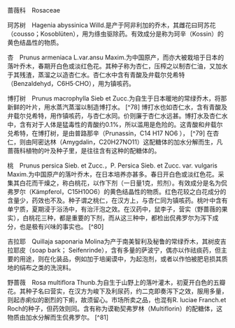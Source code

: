 蔷薇科　Rosaceae

  

珂苏树　Hagenia abyssinica Willd.是产于阿非利加的乔木，其雌花曰珂苏花（cousso；Kosoblüten），用为绦虫驱除药。有效成分是称为珂辛（Kossin）的黄色结晶性的物质。

杏　Prunus armeniaca L.var.ansu Maxim.为中国原产，而亦大被栽培于日本的落叶乔木，春期开白色或淡红色花。其种子称为杏仁，压榨之以制杏仁油，又加水于其残渣，蒸溜之以造杏仁水。杏仁水中含有青酸及弁载尔兑希特（Benzaldehyd，C6H5·CHO），用为镇咳药。

博打树　Prunus macrophylla Sieb et Zucc.为自生于日本暖地的常绿乔木，将那新鲜的叶片，用水蒸汽蒸溜以制造博打水。 [^78] 博打水也如杏仁水，含有青酸及弁载尔兑希特，用作镇咳药，与杏仁水同。价则廉于杏仁水远甚。博打水及杏仁水中，含有对于人体是猛毒性的青酸约0.1%，所以滥用是危险的。这青酸和弁载尔兑希特，在博打树，是由普路那辛（Prunassin，C14 H17 NO6 ）， [^79] 在杏仁，则由阿密达林（Amygdalin，C20H27NO11）这配糖体的加水分解而生，凡蔷薇科植物的叶及种子里，是往往含有这种的配糖体的。

桃　Prunus persica Sieb. et Zucc.，P. Persica Sieb. et Zucc. var. vulgaris Maxim.为中国原产的落叶乔木，在日本培养亦甚多。春日开白色或淡红色花。采集其白花而干燥之，称白桃花，以作下剂（一日量1克，煎剂）。有效成分是名为侃弗罗尔（Kämpferol，C15H10O6）的黄色结晶性的物质。红色花较之白花成分的含量少，药效也不及。种子谓之桃仁，在汉方上，与杏仁同为镇咳药。桃叶中含有单宁质，夏期浸于浴汤中，有治汗泡之效。在汉药中，鼠李子，营实（野蔷薇的果实），白桃花三种，都是重要的下剂，而从这三种中，都检出侃弗罗尔为泻下成分，也是极有兴味的事实也。 [^80]

吉拉耶　Quillaja saponaria Molina为产于南美智利及秘鲁的常绿乔木，其树皮吉拉耶皮（soap bark； Seifenrinde），含有多量的萨波宁，偶亦以作祛痰药，但主要的用途，则在化装品，例如加于培阑谟中，为起泡剂，或者以作怕被肥皂损其质地的绢布之类的洗浣料。

野蔷薇　Rosa multiflora Thunb.为自生于山野上的落叶灌木，初夏开白色的五瓣花。其种子名曰营实，在汉方为峻下及利尿药，约二克即奏泻下之效，服用多量，则起赤痢似的剧烈的下痢，故须留心。市场所卖之品，也混有R. luciae Franch.et Roch的种子，但药效则同。含有称为谟勒契弗罗林（Multiflorin）的配糖体，这物质由加水分解而生侃弗罗尔。 [^81]